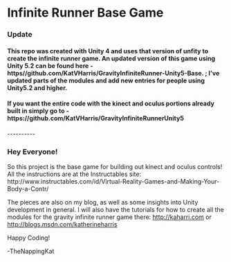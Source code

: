 <h1>Infinite Runner Base Game</h1>

<h3>Update</h3>
<h4>This repo was created with Unity 4 and uses that version of unfity to create the infinite runner game. An updated version of this game using Unity 5.2 can be found here - https//github.com/KatVHarris/GravityInfiniteRunner-Unity5-Base. ; I've updated parts of the modules and add new entries for people using Unity5.2 and higher.
</h4>
<h4>
If you want the entire code with the kinect and oculus portions already built in simply go to - https://github.com/KatVHarris/GravityInfiniteRunnerUnity5

</h4>
----------

<h3>Hey Everyone!</h3>
So this project is the base game for building out kinect and oculus controls!
All the instructions are at the Instructables site: http://www.instructables.com/id/Virtual-Reality-Games-and-Making-Your-Body-a-Contr/

The pieces are also on my blog, as well as some insights into Unity development in general. I will also have the tutorials for how to create all the modules for the gravity infinite runner game there: http://kaharri.com or http://blogs.msdn.com/katherineharris

Happy Coding!

-TheNappingKat
